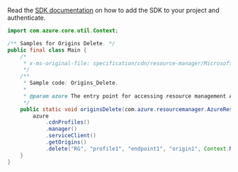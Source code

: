 Read the [SDK documentation](https://github.com/Azure/azure-sdk-for-java/blob/azure-resourcemanager_2.14.0/sdk/resourcemanager/azure-resourcemanager/README.md) on how to add the SDK to your project and authenticate.

```java
import com.azure.core.util.Context;

/** Samples for Origins Delete. */
public final class Main {
    /*
     * x-ms-original-file: specification/cdn/resource-manager/Microsoft.Cdn/stable/2021-06-01/examples/Origins_Delete.json
     */
    /**
     * Sample code: Origins_Delete.
     *
     * @param azure The entry point for accessing resource management APIs in Azure.
     */
    public static void originsDelete(com.azure.resourcemanager.AzureResourceManager azure) {
        azure
            .cdnProfiles()
            .manager()
            .serviceClient()
            .getOrigins()
            .delete("RG", "profile1", "endpoint1", "origin1", Context.NONE);
    }
}
```
